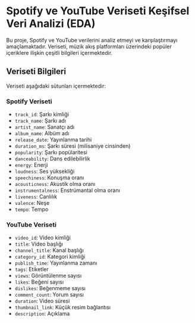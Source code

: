 
# Spotify ve YouTube Veriseti Keşifsel Veri Analizi (EDA)

Bu proje, Spotify ve YouTube verilerini analiz etmeyi ve karşılaştırmayı amaçlamaktadır. Veriseti, müzik akış platformları üzerindeki popüler içeriklere ilişkin çeşitli bilgileri içermektedir.

## Veriseti Bilgileri

Veriseti aşağıdaki sütunları içermektedir:

### Spotify Veriseti
- `track_id`: Şarkı kimliği
- `track_name`: Şarkı adı
- `artist_name`: Sanatçı adı
- `album_name`: Albüm adı
- `release_date`: Yayınlanma tarihi
- `duration_ms`: Şarkı süresi (milisaniye cinsinden)
- `popularity`: Şarkı popülaritesi
- `danceability`: Dans edilebilirlik
- `energy`: Enerji
- `loudness`: Ses yüksekliği
- `speechiness`: Konuşma oranı
- `acousticness`: Akustik olma oranı
- `instrumentalness`: Enstrümantal olma oranı
- `liveness`: Canlılık
- `valence`: Neşe
- `tempo`: Tempo

### YouTube Veriseti
- `video_id`: Video kimliği
- `title`: Video başlığı
- `channel_title`: Kanal başlığı
- `category_id`: Kategori kimliği
- `publish_time`: Yayınlanma zamanı
- `tags`: Etiketler
- `views`: Görüntülenme sayısı
- `likes`: Beğeni sayısı
- `dislikes`: Beğenmeme sayısı
- `comment_count`: Yorum sayısı
- `duration`: Video süresi
- `thumbnail_link`: Küçük resim bağlantısı
- `description`: Açıklama
